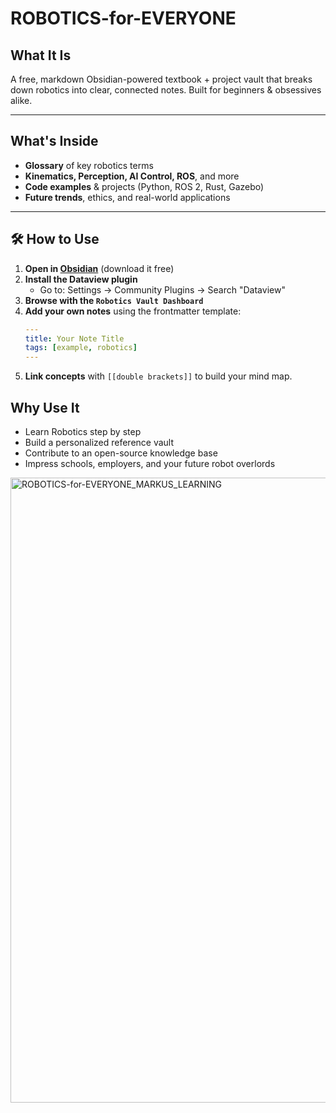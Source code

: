 # ROBOTICS-for-EVERYONE

## What It Is

A free, markdown Obsidian-powered textbook + project vault that breaks down robotics into clear, connected notes. Built for beginners & obsessives alike.

---

## What's Inside

- **Glossary** of key robotics terms  
- **Kinematics, Perception, AI Control, ROS**, and more  
- **Code examples** & projects (Python, ROS 2, Rust, Gazebo)  
- **Future trends**, ethics, and real-world applications  

---

## 🛠️ How to Use

1. **Open in [Obsidian](https://obsidian.md)** (download it free)  
2. **Install the Dataview plugin**  
   - Go to: Settings → Community Plugins → Search "Dataview"  
3. **Browse with the `Robotics Vault Dashboard`**  
4. **Add your own notes** using the frontmatter template:  
   ```yaml
   ---
   title: Your Note Title
   tags: [example, robotics]
   ---
   ```
5. **Link concepts** with ```[[double brackets]]``` to build your mind map.

## Why Use It

- Learn Robotics step by step
- Build a personalized reference vault
- Contribute to an open-source knowledge base
- Impress schools, employers, and your future robot overlords

<img width="1000" alt="ROBOTICS-for-EVERYONE_MARKUS_LEARNING" src="https://github.com/user-attachments/assets/82b135a0-1ab7-492f-bbb8-8ae50cf08fa0" />
